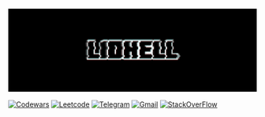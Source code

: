 ![Header](https://github.com/l1dhell/l1dhell/blob/main/glitch_2023-2-20_1-48-41.gif)

[![Codewars](https://img.shields.io/badge/-Codewars-black?style=for-the-badge&logo=Codewars)](https://www.codewars.com/users/l1dhell)
[![Leetcode](https://img.shields.io/badge/-Leetcode-black?style=for-the-badge&logo=Leetcode)](https://leetcode.com/l1dhell/)
[![Telegram](https://img.shields.io/badge/-telegram-black?style=for-the-badge&logo=Telegram)](https://t.me/https://t.me/Ai_digi_digi_dai)
[![Gmail](https://img.shields.io/badge/-Gmail-black?style=for-the-badge&logo=Gmail)](alexmanukian@gmail.com)
[![StackOverFlow](https://img.shields.io/badge/-StackOverFlow-black?style=for-the-badge&logo=StackOverFlow)](https://stackoverflow.com/users/21268642/l1dhell)
